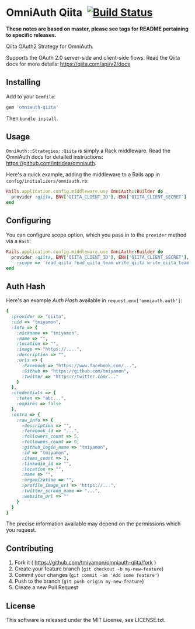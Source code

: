 # OmniAuth Qiita &nbsp;[![Build Status](https://secure.travis-ci.org/tmiyamon/omniauth-qiita.png?branch=master)](https://travis-ci.org/tmiyamon/omniauth-qiita)

**These notes are based on master, please see tags for README pertaining to specific releases.**

Qiita OAuth2 Strategy for OmniAuth.

Supports the OAuth 2.0 server-side and client-side flows. Read the Qiita docs for more details: https://qiita.com/api/v2/docs

## Installing

Add to your `Gemfile`:

```ruby
gem 'omniauth-qiita'
```

Then `bundle install`.

## Usage

`OmniAuth::Strategies::Qiita` is simply a Rack middleware. Read the OmniAuth docs for detailed instructions: https://github.com/intridea/omniauth.

Here's a quick example, adding the middleware to a Rails app in `config/initializers/omniauth.rb`:

```ruby
Rails.application.config.middleware.use OmniAuth::Builder do
  provider :qiita, ENV['QIITA_CLIENT_ID'], ENV['QIITA_CLIENT_SECRET']
end
```

## Configuring

You can configure scope option, which you pass in to the `provider` method via a `Hash`:

```ruby
Rails.application.config.middleware.use OmniAuth::Builder do
  provider :qiita, ENV['QIITA_CLIENT_ID'], ENV['QIITA_CLIENT_SECRET'],
    :scope => 'read_qiita read_qiita_team write_qiita write_qiita_team'
end
```

## Auth Hash

Here's an example *Auth Hash* available in `request.env['omniauth.auth']`:

```ruby
{
  :provider => "qiita",
  :uid => "tmiyamon",
  :info => {
    :nickname => "tmiyamon",
    :name => "",
    :location => "",
    :image => "https://....",
    :description => "",
    :urls => {
      :Facebook => "https://www.facebook.com/...",
      :Github => "https://github.com/tmiyamon",
      :Twitter => "https://twitter.com/..."
    }
  },
  :credentials => {
    :token => "abc...",
    :expires => false
  },
  :extra => {
    :raw_info => {
      :description => "",
      :facebook_id => "...",
      :followers_count => 5,
      :followees_count => 0,
      :github_login_name => "tmiyamon",
      :id => "tmiyamon",
      :items_count => 3,
      :linkedin_id => "",
      :location => "",
      :name => "",
      :organization => "",
      :profile_image_url => "https://...",
      :twitter_screen_name => "...",
      :website_url => ""
    }
  }
}
```

The precise information available may depend on the permissions which you request.

## Contributing

1. Fork it ( https://github.com/tmiyamon/omniauth-qiita/fork )
2. Create your feature branch (`git checkout -b my-new-feature`)
3. Commit your changes (`git commit -am 'Add some feature'`)
4. Push to the branch (`git push origin my-new-feature`)
5. Create a new Pull Request

## License

This software is released under the MIT License, see LICENSE.txt.
